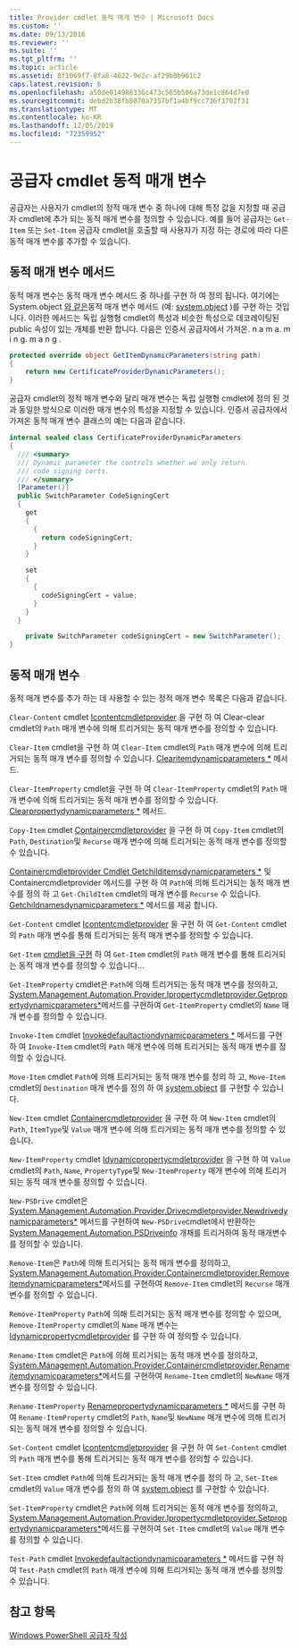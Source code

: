 ```yaml
---
title: Provider cmdlet 동적 매개 변수 | Microsoft Docs
ms.custom: ''
ms.date: 09/13/2016
ms.reviewer: ''
ms.suite: ''
ms.tgt_pltfrm: ''
ms.topic: article
ms.assetid: 8f1069f7-8fa8-4622-9e2c-af29b0b961c2
caps.latest.revision: 6
ms.openlocfilehash: a50de014988336c473c565b506a73de1c864d7e0
ms.sourcegitcommit: debd2b38fb8070a7357bf1a4bf9cc736f3702f31
ms.translationtype: MT
ms.contentlocale: ko-KR
ms.lasthandoff: 12/05/2019
ms.locfileid: "72359952"
---
```

# <a name="provider-cmdlet-dynamic-parameters"></a>공급자 cmdlet 동적 매개 변수

공급자는 사용자가 cmdlet의 정적 매개 변수 중 하나에 대해 특정 값을 지정할 때 공급자 cmdlet에 추가 되는 동적 매개 변수를 정의할 수 있습니다. 예를 들어 공급자는 `Get-Item` 또는 `Set-Item` 공급자 cmdlet을 호출할 때 사용자가 지정 하는 경로에 따라 다른 동적 매개 변수를 추가할 수 있습니다.

## <a name="dynamic-parameter-methods"></a>동적 매개 변수 메서드

동적 매개 변수는 동적 매개 변수 메서드 중 하나를 구현 하 여 정의 됩니다. 여기에는 System.object [와 같은](/dotnet/api/System.Management.Automation.Provider.ItemCmdletProvider.SetItemDynamicParameters)동적 매개 변수 메서드 (예: [system.object](/dotnet/api/System.Management.Automation.Provider.ItemCmdletProvider.GetItemDynamicParameters) )를 구현 하는 것입니다. 이러한 메서드는 독립 실행형 cmdlet의 특성과 비슷한 특성으로 데코레이팅된 public 속성이 있는 개체를 반환 합니다. 다음은 인증서 공급자에서 가져온. n a m a. m i n g. m a n [g](/dotnet/api/System.Management.Automation.Provider.ItemCmdletProvider.GetItemDynamicParameters) .

```csharp
protected override object GetItemDynamicParameters(string path)
{
    return new CertificateProviderDynamicParameters();
}
```

공급자 cmdlet의 정적 매개 변수와 달리 매개 변수는 독립 실행형 cmdlet에 정의 된 것과 동일한 방식으로 이러한 매개 변수의 특성을 지정할 수 있습니다. 인증서 공급자에서 가져온 동적 매개 변수 클래스의 예는 다음과 같습니다.

```csharp
internal sealed class CertificateProviderDynamicParameters
{
  /// <summary>
  /// Dynamic parameter the controls whether we only return
  /// code signing certs.
  /// </summary>
  [Parameter()]
  public SwitchParameter CodeSigningCert
  {
    get
    {
      {
        return codeSigningCert;
      }
    }

    set
    {
      {
        codeSigningCert = value;
      }
    }
  }

    private SwitchParameter codeSigningCert = new SwitchParameter();
}
```

## <a name="dynamic-parameters"></a>동적 매개 변수

동적 매개 변수를 추가 하는 데 사용할 수 있는 정적 매개 변수 목록은 다음과 같습니다.

`Clear-Content` cmdlet [Icontentcmdletprovider](/dotnet/api/System.Management.Automation.Provider.IContentCmdletProvider.ClearContentDynamicParameters) 을 구현 하 여 Clear-clear cmdlet의 `Path` 매개 변수에 의해 트리거되는 동적 매개 변수를 정의할 수 있습니다.

`Clear-Item` cmdlet을 구현 하 여 `Clear-Item` cmdlet의 `Path` 매개 변수에 의해 트리거되는 동적 매개 변수를 정의할 수 있습니다. [Clearitemdynamicparameters *](/dotnet/api/System.Management.Automation.Provider.ItemCmdletProvider.ClearItemDynamicParameters) 메서드.

`Clear-ItemProperty` cmdlet을 구현 하 여 `Clear-ItemProperty` cmdlet의 `Path` 매개 변수에 의해 트리거되는 동적 매개 변수를 정의할 수 있습니다. [Clearpropertydynamicparameters *](/dotnet/api/System.Management.Automation.Provider.IPropertyCmdletProvider.ClearPropertyDynamicParameters) 메서드.

`Copy-Item` cmdlet [Containercmdletprovider](/dotnet/api/System.Management.Automation.Provider.ContainerCmdletProvider.CopyItemDynamicParameters) 을 구현 하 여 `Copy-Item` cmdlet의 `Path`, `Destination`및 `Recurse` 매개 변수에 의해 트리거되는 동적 매개 변수를 정의할 수 있습니다.

[Containercmdletprovider Cmdlet Getchilditemsdynamicparameters *](/dotnet/api/System.Management.Automation.Provider.ContainerCmdletProvider.GetChildItemsDynamicParameters) 및 Containercmdletprovider 메서드를 구현 하 여 `Path`에 의해 트리거되는 동적 매개 변수를 정의 하 고 `Get-ChildItem` cmdlet의 매개 변수를 `Recurse` 수 있습니다. [Getchildnamesdynamicparameters *](/dotnet/api/System.Management.Automation.Provider.ContainerCmdletProvider.GetChildNamesDynamicParameters) 메서드를 제공 합니다.

`Get-Content` cmdlet [Icontentcmdletprovider](/dotnet/api/System.Management.Automation.Provider.IContentCmdletProvider.GetContentReaderDynamicParameters) 을 구현 하 여 `Get-Content` cmdlet의 `Path` 매개 변수를 통해 트리거되는 동적 매개 변수를 정의할 수 있습니다.

`Get-Item` [cmdlet을 구현](/dotnet/api/System.Management.Automation.Provider.ItemCmdletProvider.GetItemDynamicParameters) 하 여 `Get-Item` cmdlet의 `Path` 매개 변수를 통해 트리거되는 동적 매개 변수를 정의할 수 있습니다...

`Get-ItemProperty` cmdlet은 `Path`에 의해 트리거되는 동적 매개 변수를 정의하고, [System.Management.Automation.Provider.Ipropertycmdletprovider.Getpropertydynamicparameters*](/dotnet/api/System.Management.Automation.Provider.IPropertyCmdletProvider.GetPropertyDynamicParameters)메서드를 구현하여 `Get-ItemProperty` cmdlet의 `Name` 매개 변수를 정의할 수 있습니다.

`Invoke-Item` cmdlet [Invokedefaultactiondynamicparameters *](/dotnet/api/System.Management.Automation.Provider.ItemCmdletProvider.InvokeDefaultActionDynamicParameters) 메서드를 구현 하 여 `Invoke-Item` cmdlet의 `Path` 매개 변수에 의해 트리거되는 동적 매개 변수를 정의할 수 있습니다.

`Move-Item` cmdlet `Path`에 의해 트리거되는 동적 매개 변수를 정의 하 고, `Move-Item` cmdlet의 `Destination` 매개 변수를 정의 하 여 [system.object](/dotnet/api/System.Management.Automation.Provider.NavigationCmdletProvider.MoveItemDynamicParameters) 를 구현할 수 있습니다.

`New-Item` cmdlet [Containercmdletprovider](/dotnet/api/System.Management.Automation.Provider.ContainerCmdletProvider.NewItemDynamicParameters) 을 구현 하 여 `New-Item` cmdlet의 `Path`, `ItemType`및 `Value` 매개 변수에 의해 트리거되는 동적 매개 변수를 정의할 수 있습니다.

`New-ItemProperty` cmdlet [Idynamicpropertycmdletprovider](/dotnet/api/System.Management.Automation.Provider.IDynamicPropertyCmdletProvider.NewPropertyDynamicParameters) 을 구현 하 여 `Value` cmdlet의 `Path`, `Name`, `PropertyType`및 `New-ItemProperty` 매개 변수에 의해 트리거되는 동적 매개 변수를 정의할 수 있습니다.

`New-PSDrive` cmdlet은 [System.Management.Automation.Provider.Drivecmdletprovider.Newdrivedynamicparameters*](/dotnet/api/System.Management.Automation.Provider.DriveCmdletProvider.NewDriveDynamicParameters) 메서드를 구현하여 `New-PSDrive`cmdlet에서 반환하는 [System.Management.Automation.PSDriveinfo](/dotnet/api/System.Management.Automation.PSDriveInfo) 개채를 트리거하여 동적 매개변수를 정의할 수 있습니다.

`Remove-Item`은 `Path`에 의해 트리거되는 동적 매개 변수를 정의하고, [System.Management.Automation.Provider.Containercmdletprovider.Removeitemdynamicparameters*](/dotnet/api/System.Management.Automation.Provider.ContainerCmdletProvider.RemoveItemDynamicParameters)메서드를 구현하여 `Remove-Item` cmdlet의 `Recurse` 매개 변수를 정의할 수 있습니다.

`Remove-ItemProperty` `Path`에 의해 트리거되는 동적 매개 변수를 정의할 수 있으며, `Remove-ItemProperty` cmdlet의 `Name` 매개 변수는 [Idynamicpropertycmdletprovider](/dotnet/api/System.Management.Automation.Provider.IDynamicPropertyCmdletProvider.RemovePropertyDynamicParameters) 를 구현 하 여 정의할 수 있습니다.

`Rename-Item` cmdlet은 `Path`에 의해 트리거되는 동적 매개 변수를 정의하고, [System.Management.Automation.Provider.Containercmdletprovider.Renameitemdynamicparameters*](/dotnet/api/System.Management.Automation.Provider.ContainerCmdletProvider.RenameItemDynamicParameters)메서드를 구현하여 `Rename-Item` cmdlet의 `NewName` 매개 변수를 정의할 수 있습니다.

`Rename-ItemProperty` [Renamepropertydynamicparameters *](/dotnet/api/System.Management.Automation.Provider.IDynamicPropertyCmdletProvider.RenamePropertyDynamicParameters) 메서드를 구현 하 여 `Rename-ItemProperty` cmdlet의 `Path`, `Name`및 `NewName` 매개 변수에 의해 트리거되는 동적 매개 변수를 정의할 수 있습니다.

`Set-Content` cmdlet [Icontentcmdletprovider](/dotnet/api/System.Management.Automation.Provider.IContentCmdletProvider.GetContentWriterDynamicParameters) 을 구현 하 여 `Set-Content` cmdlet의 `Path` 매개 변수를 통해 트리거되는 동적 매개 변수를 정의할 수 있습니다.

`Set-Item` cmdlet `Path`에 의해 트리거되는 동적 매개 변수를 정의 하 고, `Set-Item` cmdlet의 `Value` 매개 변수를 정의 하 여 [system.object](/dotnet/api/System.Management.Automation.Provider.ItemCmdletProvider.SetItemDynamicParameters) 를 구현할 수 있습니다.

`Set-ItemProperty` cmdlet은 `Path`에 의해 트리거되는 동적 매개 변수를 정의하고, [System.Management.Automation.Provider.Ipropertycmdletprovider.Setpropertydynamicparameters*](/dotnet/api/System.Management.Automation.Provider.IPropertyCmdletProvider.SetPropertyDynamicParameters)메서드를 구현하여 `Set-Item` cmdlet의 `Value` 매개 변수를 정의할 수 있습니다.

`Test-Path` cmdlet [Invokedefaultactiondynamicparameters *](/dotnet/api/System.Management.Automation.Provider.ItemCmdletProvider.InvokeDefaultActionDynamicParameters) 메서드를 구현 하 여 `Test-Path` cmdlet의 `Path` 매개 변수에 의해 트리거되는 동적 매개 변수를 정의할 수 있습니다.

## <a name="see-also"></a>참고 항목

[Windows PowerShell 공급자 작성](./writing-a-windows-powershell-provider.md)